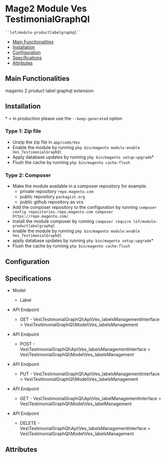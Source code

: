 # Mage2 Module Ves TestimonialGraphQl

    ``lof/module-productlabelgraphql``

 - [Main Functionalities](#markdown-header-main-functionalities)
 - [Installation](#markdown-header-installation)
 - [Configuration](#markdown-header-configuration)
 - [Specifications](#markdown-header-specifications)
 - [Attributes](#markdown-header-attributes)


## Main Functionalities
magento 2 product label graphql extension

## Installation
\* = in production please use the `--keep-generated` option

### Type 1: Zip file

 - Unzip the zip file in `app/code/Ves`
 - Enable the module by running `php bin/magento module:enable Ves_TestimonialGraphQl`
 - Apply database updates by running `php bin/magento setup:upgrade`\*
 - Flush the cache by running `php bin/magento cache:flush`

### Type 2: Composer

 - Make the module available in a composer repository for example:
    - private repository `repo.magento.com`
    - public repository `packagist.org`
    - public github repository as vcs
 - Add the composer repository to the configuration by running `composer config repositories.repo.magento.com composer https://repo.magento.com/`
 - Install the module composer by running `composer require lof/module-productlabelgraphql`
 - enable the module by running `php bin/magento module:enable Ves_TestimonialGraphQl`
 - apply database updates by running `php bin/magento setup:upgrade`\*
 - Flush the cache by running `php bin/magento cache:flush`


## Configuration




## Specifications

 - Model
	- Label

 - API Endpoint
	- GET - Ves\TestimonialGraphQl\Api\Ves_labelsManagementInterface > Ves\TestimonialGraphQl\Model\Ves_labelsManagement

 - API Endpoint
	- POST - Ves\TestimonialGraphQl\Api\Ves_labelsManagementInterface > Ves\TestimonialGraphQl\Model\Ves_labelsManagement

 - API Endpoint
	- PUT - Ves\TestimonialGraphQl\Api\Ves_labelsManagementInterface > Ves\TestimonialGraphQl\Model\Ves_labelsManagement

 - API Endpoint
	- GET - Ves\TestimonialGraphQl\Api\Ves_labelManagementInterface > Ves\TestimonialGraphQl\Model\Ves_labelManagement

 - API Endpoint
	- DELETE - Ves\TestimonialGraphQl\Api\Ves_labelsManagementInterface > Ves\TestimonialGraphQl\Model\Ves_labelsManagement


## Attributes



